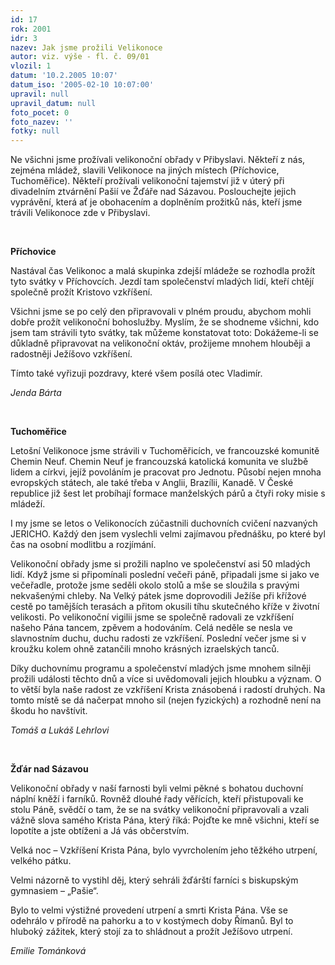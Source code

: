 ```yaml
---
id: 17
rok: 2001
idr: 3
nazev: Jak jsme prožili Velikonoce
autor: viz. výše - fl. č. 09/01
vlozil: 1
datum: '10.2.2005 10:07'
datum_iso: '2005-02-10 10:07:00'
upravil: null
upravil_datum: null
foto_pocet: 0
foto_nazev: ''
fotky: null
---
```

Ne všichni jsme prožívali velikonoční obřady v Přibyslavi. Někteří z nás, zejména mládež, slavili Velikonoce na jiných místech (Příchovice, Tuchoměřice). Někteří prožívali velikonoční tajemství již v úterý při divadelním ztvárnění Pašií ve Žďáře nad Sázavou. Poslouchejte jejich vyprávění, která ať je obohacením a doplněním prožitků nás, kteří jsme trávili Velikonoce zde v Přibyslavi.
<p>
<br>
<p>
<b>Příchovice</b>
<p>
Nastával čas Velikonoc a malá skupinka zdejší mládeže se rozhodla prožít tyto svátky v Příchovcích. Jezdí tam společenství mladých lidí, kteří chtějí společně prožít Kristovo vzkříšení.
<p>
Všichni jsme se po celý den připravovali v plném proudu, abychom mohli dobře prožít velikonoční bohoslužby. Myslím, že se shodneme všichni, kdo jsem tam strávili tyto svátky, tak můžeme konstatovat toto: Dokážeme-li se důkladně připravovat na velikonoční oktáv, prožijeme mnohem hlouběji a radostněji Ježíšovo vzkříšení.
<p>
Tímto také vyřizuji pozdravy, které všem posílá otec Vladimír.
<p>
<i>Jenda Bárta</i>
<p>
<br>
<p>
<b>Tuchoměřice</b>
<p>
Letošní Velikonoce jsme strávili v Tuchoměřicích, ve francouzské komunitě Chemin Neuf. Chemin Neuf je francouzská katolická komunita ve službě lidem a církvi, jejíž povoláním je pracovat pro Jednotu. Působí nejen mnoha evropských státech, ale také třeba v Anglii, Brazílii, Kanadě. V České republice již šest let probíhají formace manželských párů a čtyři roky misie s mládeží.
<p>
I my jsme se letos o Velikonocích zúčastnili duchovních cvičení nazvaných JERICHO. Každý den jsem vyslechli velmi zajímavou přednášku, po které byl čas na osobní modlitbu a rozjímání.
<p>
Velikonoční obřady jsme si prožili naplno ve společenství asi 50 mladých lidí. Když jsme si připomínali poslední večeři páně, připadali jsme si jako ve večeřadle, protože jsme seděli okolo stolů a mše se sloužila s pravými nekvašenými chleby. Na Velký pátek jsme doprovodili Ježíše při křížové cestě po tamějších terasách a přitom okusili tíhu skutečného kříže v životní velikosti. Po velikonoční vigilii jsme se společně radovali ze vzkříšení našeho Pána tancem, zpěvem a hodováním. Celá neděle se nesla ve slavnostním duchu, duchu radosti ze vzkříšení. Poslední večer jsme si v kroužku kolem ohně zatančili mnoho krásných izraelských tanců.
<p>
Díky duchovnímu programu a společenství mladých jsme mnohem silněji prožili události těchto dnů a více si uvědomovali jejich hloubku a význam. O to větší byla naše radost ze vzkříšení Krista znásobená i radostí druhých. Na tomto místě se dá načerpat mnoho sil (nejen fyzických) a rozhodně není na škodu ho navštívit.
<p>
<i>Tomáš a Lukáš Lehrlovi</i>
<p>
<br>
<p>
<b>Žďár nad Sázavou</b>
<p>
Velikonoční obřady v naší farnosti byli velmi pěkné s bohatou duchovní náplní kněží i farníků. Rovněž dlouhé řady věřících, kteří přistupovali ke stolu Páně, svědčí o tam, že se na svátky velikonoční připravovali a vzali vážně slova samého Krista Pána, který říká: Pojďte ke mně všichni, kteří se lopotíte a jste obtíženi a Já vás občerstvím.
<p>
Velká noc – Vzkříšení Krista Pána, bylo vyvrcholením jeho těžkého utrpení, velkého pátku. 
<p>
Velmi názorně to vystihl děj, který sehráli žďárští farníci s biskupským gymnasiem – „Pašie“.
<p>
Bylo to velmi výstižné provedení utrpení a smrti Krista Pána. Vše se odehrálo v přírodě na pahorku a to v kostýmech doby Římanů. Byl to hluboký zážitek, který stojí za to shládnout a prožít Ježíšovo utrpení.
<p>
<i>Emilie Tománková</i>
